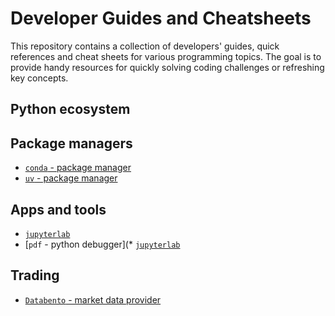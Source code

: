 # Developer Guides and Cheatsheets

This repository contains a collection of developers' guides, quick references and cheat sheets for various programming topics. 
The goal is to provide handy resources for quickly solving coding challenges or refreshing key concepts.

## Python ecosystem

## Package managers

* [`conda` - package manager](https://github.com/stefansimik/dev_guides/blob/main/conda/conda_quick_reference.md)
* [`uv` - package manager](https://htmlpreview.github.io/?https://github.com/stefansimik/dev_guides/blob/main/uv/uv_quick_reference.html)

## Apps and tools

* [`jupyterlab`](https://github.com/stefansimik/dev_guides/blob/main/jupyterlab/jupyterlab_quick_reference.md)
* [`pdf` - python debugger](* [`jupyterlab`](https://github.com/stefansimik/dev_guides/blob/main/pdb/pdb_quick_reference.md)

## Trading

* [`Databento` - market data provider](https://htmlpreview.github.io/?https://github.com/stefansimik/dev_guides/blob/main/databento/databento_quick_reference.html)